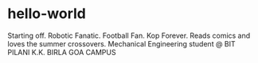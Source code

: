 # hello-world
Starting off.
Robotic Fanatic. Football Fan. Kop Forever. Reads comics and loves the summer crossovers. Mechanical Engineering student @ BIT PILANI K.K. BIRLA GOA CAMPUS
